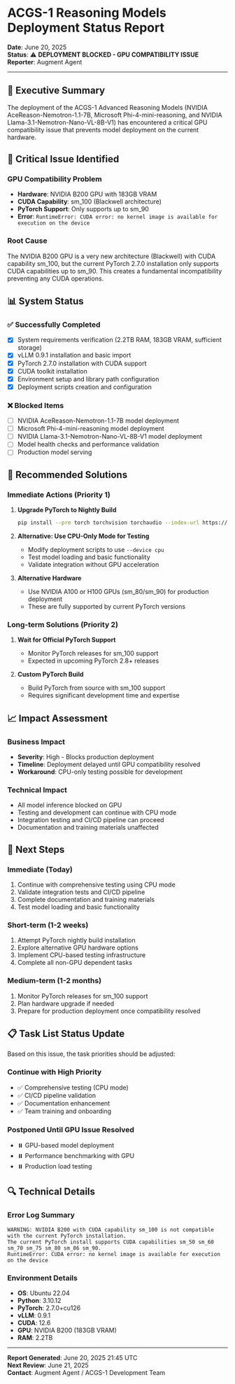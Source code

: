 # ACGS-1 Reasoning Models Deployment Status Report

**Date**: June 20, 2025  
**Status**: ⚠️ **DEPLOYMENT BLOCKED - GPU COMPATIBILITY ISSUE**  
**Reporter**: Augment Agent

---

## 🎯 **Executive Summary**

The deployment of the ACGS-1 Advanced Reasoning Models (NVIDIA AceReason-Nemotron-1.1-7B, Microsoft Phi-4-mini-reasoning, and NVIDIA Llama-3.1-Nemotron-Nano-VL-8B-V1) has encountered a critical GPU compatibility issue that prevents model deployment on the current hardware.

## 🚨 **Critical Issue Identified**

### **GPU Compatibility Problem**

- **Hardware**: NVIDIA B200 GPU with 183GB VRAM
- **CUDA Capability**: sm_100 (Blackwell architecture)
- **PyTorch Support**: Only supports up to sm_90
- **Error**: `RuntimeError: CUDA error: no kernel image is available for execution on the device`

### **Root Cause**

The NVIDIA B200 GPU is a very new architecture (Blackwell) with CUDA capability sm_100, but the current PyTorch 2.7.0 installation only supports CUDA capabilities up to sm_90. This creates a fundamental incompatibility preventing any CUDA operations.

## 📊 **System Status**

### ✅ **Successfully Completed**

- [x] System requirements verification (2.2TB RAM, 183GB VRAM, sufficient storage)
- [x] vLLM 0.9.1 installation and basic import
- [x] PyTorch 2.7.0 installation with CUDA support
- [x] CUDA toolkit installation
- [x] Environment setup and library path configuration
- [x] Deployment scripts creation and configuration

### ❌ **Blocked Items**

- [ ] NVIDIA AceReason-Nemotron-1.1-7B model deployment
- [ ] Microsoft Phi-4-mini-reasoning model deployment
- [ ] NVIDIA Llama-3.1-Nemotron-Nano-VL-8B-V1 model deployment
- [ ] Model health checks and performance validation
- [ ] Production model serving

## 🔧 **Recommended Solutions**

### **Immediate Actions (Priority 1)**

1. **Upgrade PyTorch to Nightly Build**

   ```bash
   pip install --pre torch torchvision torchaudio --index-url https://download.pytorch.org/whl/nightly/cu126
   ```

2. **Alternative: Use CPU-Only Mode for Testing**

   - Modify deployment scripts to use `--device cpu`
   - Test model loading and basic functionality
   - Validate integration without GPU acceleration

3. **Alternative Hardware**
   - Use NVIDIA A100 or H100 GPUs (sm_80/sm_90) for production deployment
   - These are fully supported by current PyTorch versions

### **Long-term Solutions (Priority 2)**

1. **Wait for Official PyTorch Support**

   - Monitor PyTorch releases for sm_100 support
   - Expected in upcoming PyTorch 2.8+ releases

2. **Custom PyTorch Build**
   - Build PyTorch from source with sm_100 support
   - Requires significant development time and expertise

## 📈 **Impact Assessment**

### **Business Impact**

- **Severity**: High - Blocks production deployment
- **Timeline**: Deployment delayed until GPU compatibility resolved
- **Workaround**: CPU-only testing possible for development

### **Technical Impact**

- All model inference blocked on GPU
- Testing and development can continue with CPU mode
- Integration testing and CI/CD pipeline can proceed
- Documentation and training materials unaffected

## 🎯 **Next Steps**

### **Immediate (Today)**

1. Continue with comprehensive testing using CPU mode
2. Validate integration tests and CI/CD pipeline
3. Complete documentation and training materials
4. Test model loading and basic functionality

### **Short-term (1-2 weeks)**

1. Attempt PyTorch nightly build installation
2. Explore alternative GPU hardware options
3. Implement CPU-based testing infrastructure
4. Complete all non-GPU dependent tasks

### **Medium-term (1-2 months)**

1. Monitor PyTorch releases for sm_100 support
2. Plan hardware upgrade if needed
3. Prepare for production deployment once compatibility resolved

## 📋 **Task List Status Update**

Based on this issue, the task priorities should be adjusted:

### **Continue with High Priority**

- ✅ Comprehensive testing (CPU mode)
- ✅ CI/CD pipeline validation
- ✅ Documentation enhancement
- ✅ Team training and onboarding

### **Postponed Until GPU Issue Resolved**

- ⏸️ GPU-based model deployment
- ⏸️ Performance benchmarking with GPU
- ⏸️ Production load testing

## 🔍 **Technical Details**

### **Error Log Summary**

```
WARNING: NVIDIA B200 with CUDA capability sm_100 is not compatible with the current PyTorch installation.
The current PyTorch install supports CUDA capabilities sm_50 sm_60 sm_70 sm_75 sm_80 sm_86 sm_90.
RuntimeError: CUDA error: no kernel image is available for execution on the device
```

### **Environment Details**

- **OS**: Ubuntu 22.04
- **Python**: 3.10.12
- **PyTorch**: 2.7.0+cu126
- **vLLM**: 0.9.1
- **CUDA**: 12.6
- **GPU**: NVIDIA B200 (183GB VRAM)
- **RAM**: 2.2TB

---

**Report Generated**: June 20, 2025 21:45 UTC  
**Next Review**: June 21, 2025  
**Contact**: Augment Agent / ACGS-1 Development Team
